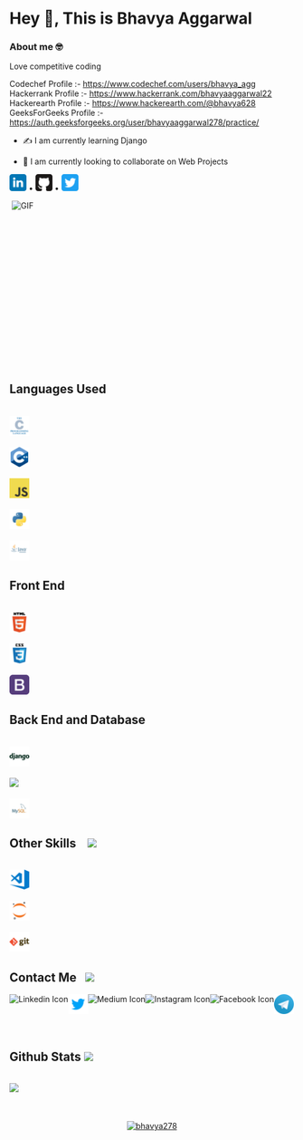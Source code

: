 # Hey 👋, This is Bhavya Aggarwal
### About me 🤓
Love competitive coding    

Codechef Profile :-
https://www.codechef.com/users/bhavya_agg
Hackerrank Profile :-
https://www.hackerrank.com/bhavyaaggarwal22       
Hackerearth Profile :-
https://www.hackerearth.com/@bhavya628               
GeeksForGeeks Profile :-
https://auth.geeksforgeeks.org/user/bhavyaaggarwal278/practice/


- ✍️ I am currently learning Django

- 🌱  I am currently looking to collaborate on Web Projects

<a href = https://www.linkedin.com/in/bhavya-aggarwal-ba54b4194><img src=https://raw.githubusercontent.com/edent/SuperTinyIcons/master/images/svg/linkedin.svg height='30' weight='30'></a> • <a href = https://github.com/bhavya278><img src=https://raw.githubusercontent.com/edent/SuperTinyIcons/master/images/svg/github.svg height='30' weight='30'></a> • <a href = https://twitter.com/Bhavyaa76679282><img src=https://raw.githubusercontent.com/edent/SuperTinyIcons/master/images/svg/twitter.svg height='30' weight='30'></a>

<img align="right" alt="GIF" src="https://github.com/abhisheknaiidu/abhisheknaiidu/blob/master/code.gif?raw=true" width="500" height="320" />

<br>

## Languages Used
<code><a href="https://www.cplusplus.com/">
    <img height="35" src="https://raw.githubusercontent.com/github/explore/80688e429a7d4ef2fca1e82350fe8e3517d3494d/topics/c/c.png">
</a></code>
<code><a href="https://www.cplusplus.com/">
    <img height="35" src="https://raw.githubusercontent.com/github/explore/80688e429a7d4ef2fca1e82350fe8e3517d3494d/topics/cpp/cpp.png">
</a></code>
<code><a href="https://developer.mozilla.org/en-US/docs/Web/JavaScript">
    <img height="35" src="https://raw.githubusercontent.com/github/explore/80688e429a7d4ef2fca1e82350fe8e3517d3494d/topics/javascript/javascript.png">
</a></code>
<code><a href="https://www.python.org/doc/">
    <img height="35" src="https://raw.githubusercontent.com/github/explore/80688e429a7d4ef2fca1e82350fe8e3517d3494d/topics/python/python.png">
</a></code>
<code><a href="https://www.cplusplus.com/">
    <img height="35" src="https://raw.githubusercontent.com/github/explore/80688e429a7d4ef2fca1e82350fe8e3517d3494d/topics/java/java.png">
</a></code>

## Front End 

<code><a href="https://www.w3schools.com/html/default.asp">
    <img height="35" src="https://raw.githubusercontent.com/github/explore/80688e429a7d4ef2fca1e82350fe8e3517d3494d/topics/html/html.png">
</a></code>
<code><a href="https://www.w3schools.com/w3css/defaulT.asp">
    <img height="35" src="https://raw.githubusercontent.com/github/explore/80688e429a7d4ef2fca1e82350fe8e3517d3494d/topics/css/css.png">
</a></code>
<code><a href="https://v5.getbootstrap.com/docs/5.0/getting-started/introduction/">
    <img height="35" src="https://raw.githubusercontent.com/github/explore/80688e429a7d4ef2fca1e82350fe8e3517d3494d/topics/bootstrap/bootstrap.png">
</a></code>

## Back End and Database

<code><a href="https://docs.djangoproject.com/en/3.1/">
    <img height="35" src="https://raw.githubusercontent.com/github/explore/80688e429a7d4ef2fca1e82350fe8e3517d3494d/topics/django/django.png">
</a></code>
<code><a href="https://github.com/postgres">
    <img height="35" src="https://res.cloudinary.com/practicaldev/image/fetch/s--gaI7Ff9D--/c_limit%2Cf_auto%2Cfl_progressive%2Cq_auto%2Cw_880/https://thepracticaldev.s3.amazonaws.com/i/6lu26u1oaysf8cdfiiux.png">
</a></code>
<code><a href="https://docs.oracle.com/cd/E17952_01/index.html">
    <img height="35" src="https://raw.githubusercontent.com/github/explore/80688e429a7d4ef2fca1e82350fe8e3517d3494d/topics/mysql/mysql.png">
</a></code>

## Other Skills &nbsp;&nbsp; <img height="23" src="https://media.giphy.com/media/ccRrcecpw9PaM/giphy.gif">

<code><a href="https://code.visualstudio.com/docs">
    <img height="35" src="https://raw.githubusercontent.com/github/explore/80688e429a7d4ef2fca1e82350fe8e3517d3494d/topics/visual-studio-code/visual-studio-code.png">
</a></code>
<code><a href="https://jupyter.org/documentation">
    <img height="35" src="https://raw.githubusercontent.com/github/explore/80688e429a7d4ef2fca1e82350fe8e3517d3494d/topics/jupyter-notebook/jupyter-notebook.png">
</a></code>
<code><a href="https://git-scm.com/docs/gittutorial">
    <img height="35" src="https://raw.githubusercontent.com/github/explore/80688e429a7d4ef2fca1e82350fe8e3517d3494d/topics/git/git.png">
</a></code>


## Contact Me &nbsp;&nbsp;<img height="30" src="https://media.giphy.com/media/PkXF1fEvGdGOa8PCWU/giphy.gif">


<a href="https://www.linkedin.com/in/bhavya-aggarwal-ba54b4194/"  target="_bhavya">
  <img align="left" alt="Linkedin Icon" height="35" src="https://upload.wikimedia.org/wikipedia/commons/c/c9/Linkedin.svg" />
</a>
<a href="https://github.com/bhavya278/"  target="_bhavya">
  <img align="left" alt="Twitter Icon" height="35" src="https://raw.githubusercontent.com/github/explore/80688e429a7d4ef2fca1e82350fe8e3517d3494d/topics/twitter/twitter.png" />
</a>
<a href='https://medium.com/@bhavyaaggarwal278
' target="_bhavya">
  <img align="left" alt="Medium Icon" height="35" src="https://cdn4.iconfinder.com/data/icons/social-media-2210/24/Medium-512.png" />
</a>
<a href='https://www.instagram.com/_bhavya.aggarwal_/'  target="_bhavya">
  <img align="left" alt="Instagram Icon" height="35" src="https://upload.wikimedia.org/wikipedia/commons/5/58/Instagram-Icon.png" />
</a>
<a href='https://www.facebook.com/bhavya.aggarwal.3363/'  target="_bhavya">
  <img align="left" alt="Facebook Icon" height="35" src="https://upload.wikimedia.org/wikipedia/commons/c/c2/F_icon.svg" />
</a>
<a href="https://t.me/bhavya278"  target="_bhavya">
  <img align="left" alt="Telegram Icon" height="35" src="https://raw.githubusercontent.com/github/explore/80688e429a7d4ef2fca1e82350fe8e3517d3494d/topics/telegram/telegram.png" />
</a>


<br/>
<br/>
<br/>
<br/>


## Github Stats <img height="45px" src="https://media.giphy.com/media/fapvHdWzoHtYY/giphy.gif">
<br>
<img  height='130px' src="https://github-readme-stats.vercel.app/api?username=bhavya278&hide_title=true&show_icons=true&hide=issues&count_private=true&include_all_commits=true&line_height=21&bg_color=0,EC6C6C,FFD479,FFFC79,73FA79&theme=radical&text_color=C300FF&icon_color=3D33FF" />
<br>
<br><br>


<p align="center"> <a href="https://github.com/ryo-ma/github-profile-trophy"><img src="https://github-profile-trophy.vercel.app/?username=bhavya278&theme=monokai&row=1&column=6" alt="bhavya278" /></a> </p>
<br> 
<br><br>
